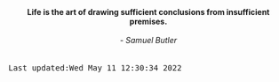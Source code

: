 
<div align="center"><b><span>Life is the art of drawing sufficient conclusions from insufficient premises.</span></b><br><br><i> - Samuel Butler</i></div>
<br><br><kbd>Last updated:Wed May 11 12:30:34 2022</kbd>
